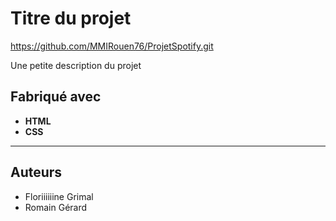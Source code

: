 # Titre du projet

https://github.com/MMIRouen76/ProjetSpotify.git

Une petite description du projet

## Fabriqué avec  
* __HTML__
* __CSS__
-----------------------------------------------------------------------------------
## Auteurs  
* Floriiiiiine Grimal
* Romain Gérard